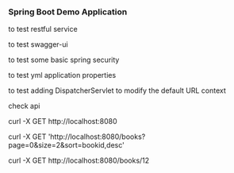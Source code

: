<h3>Spring Boot Demo Application</h3>

to test restful service

to test swagger-ui

to test some basic spring security

to test yml application properties

to test adding DispatcherServlet to modify the default URL context


check api

curl -X GET http://localhost:8080

curl -X GET 'http://localhost:8080/books?page=0&size=2&sort=bookid,desc'

curl -X GET http://localhost:8080/books/12